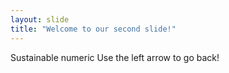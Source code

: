 ```yaml
---
layout: slide
title: "Welcome to our second slide!"
---
```

Sustainable numeric
Use the left arrow to go back!
